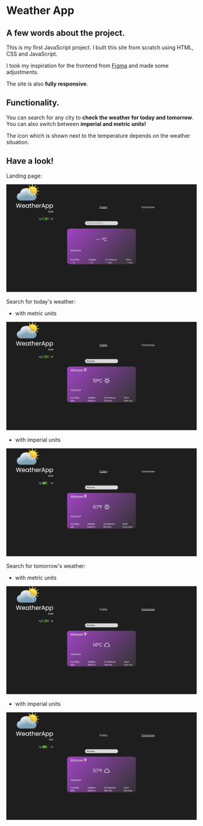 
# Weather App

## A few words about the project.

This is my first JavaScript project. I built this site from scratch using HTML, CSS and JavaScript.

I took my inspiration for the frontend from [Figma](https://www.figma.com/community/file/1150662589138316249/weatherme-website?searchSessionId=lxbxsy74-mjoije83mk) and made some adjustments.

The site is also **fully responsive**.

## Functionality.

You can search for any city to **check the weather for today and tomorrow**. You can also switch between **imperial and metric units!**

The icon which is shown next to the temperature depends on the weather situation.

## Have a look!

Landing page:

![screen](./screenshots/landing%20page.png)

Search for today's weather:

- with metric units

![screen](./screenshots/tod_cel.png)

- with imperial units

![screen](./screenshots/tod_fahr.png)

Search for tomorrow's weather:

- with metric units

![screen](./screenshots/tmr_cel.png)

- with imperial units

![screen](./screenshots/tmr_fahr.png)
